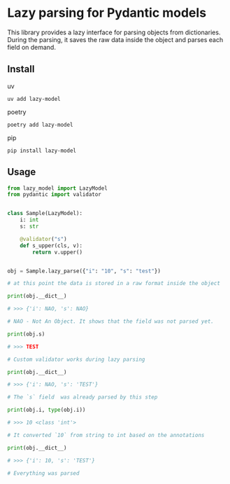 # Lazy parsing for Pydantic models

This library provides a lazy interface for parsing objects from dictionaries. During the parsing, it saves the raw data inside the object and parses each field on demand.

## Install

uv
```shell
uv add lazy-model
```

poetry
```shell
poetry add lazy-model
```

pip
```shell
pip install lazy-model
```

## Usage

```python
from lazy_model import LazyModel
from pydantic import validator


class Sample(LazyModel):
    i: int
    s: str

    @validator("s")
    def s_upper(cls, v):
        return v.upper()


obj = Sample.lazy_parse({"i": "10", "s": "test"})

# at this point the data is stored in a raw format inside the object

print(obj.__dict__)

# >>> {'i': NAO, 's': NAO}

# NAO - Not An Object. It shows that the field was not parsed yet.

print(obj.s)

# >>> TEST

# Custom validator works during lazy parsing

print(obj.__dict__)

# >>> {'i': NAO, 's': 'TEST'}

# The `s` field  was already parsed by this step

print(obj.i, type(obj.i))

# >>> 10 <class 'int'>

# It converted `10` from string to int based on the annotations

print(obj.__dict__)

# >>> {'i': 10, 's': 'TEST'}

# Everything was parsed
```